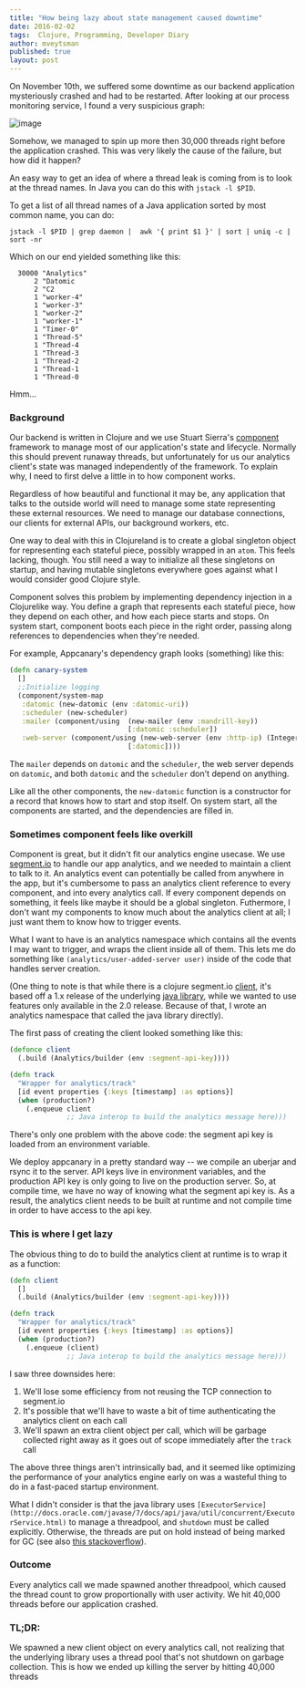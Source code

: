 ```yaml
---
title: "How being lazy about state management caused downtime"
date: 2016-02-02
tags:  Clojure, Programming, Developer Diary
author: mveytsman
published: true
layout: post
---
```


On November 10th, we suffered some downtime as our backend application mysteriously crashed and had to be restarted. After looking at our process monitoring service, I found a very suspicious graph:

![image](system.process.threads.png)

Somehow, we managed to spin up more then 30,000 threads right before the application crashed. This was very likely the cause of the failure, but how did it happen?

An easy way to get an idea of where a thread leak is coming from is to look at the thread names. In Java you can do this with `jstack -l $PID`.

To get a list of all thread names of a Java application sorted by most common name, you can do:

```
jstack -l $PID | grep daemon |  awk '{ print $1 }' | sort | uniq -c |   sort -nr
```

Which on our end yielded something like this:

```
  30000 "Analytics"
      2 "Datomic
      2 "C2
      1 "worker-4"
      1 "worker-3"
      1 "worker-2"
      1 "worker-1"
      1 "Timer-0"
      1 "Thread-5"
      1 "Thread-4
      1 "Thread-3
      1 "Thread-2
      1 "Thread-1
      1 "Thread-0
```

Hmm...

### Background

Our backend is written in Clojure and we use Stuart Sierra's [component](https://github.com/stuartsierra/component) framework to manage most of our application's state and lifecycle. Normally this should prevent runaway threads, but unfortunately for us our analytics client's state was managed independently of the framework. To explain why, I need to first delve a little in to how component works.

Regardless of how beautiful and functional it may be, any application that talks to the outside world will need to manage some state representing these external resources. We need to manage our database connections, our clients for external APIs, our background workers, etc.

One way to deal with this in Clojureland is to create a global singleton object for representing each stateful piece, possibly wrapped in an `atom`. This feels lacking, though. You still need a way to initialize all these singletons on startup, and having mutable singletons everywhere goes against what I would consider good Clojure style.

Component solves this problem by implementing dependency injection in a Clojurelike way. You define a graph that represents each stateful piece, how they depend on each other, and how each piece starts and stops. On system start, component boots each piece in the right order, passing along references to dependencies when they're needed.

For example, Appcanary's dependency graph looks (something) like this:

```clojure
(defn canary-system
  []
  ;;Initialize logging
  (component/system-map
   :datomic (new-datomic (env :datomic-uri))
   :scheduler (new-scheduler)
   :mailer (component/using  (new-mailer (env :mandrill-key))
                             [:datomic :scheduler])
   :web-server (component/using (new-web-server (env :http-ip) (Integer. (env :http-port)) canary-api)
                             [:datomic])))
```

The `mailer` depends on `datomic` and the `scheduler`, the web server depends on `datomic`, and both `datomic` and the `scheduler` don't depend on anything.

Like all the other components, the `new-datomic` function is a constructor for a record that knows how to start and stop itself. On system start, all the components are started, and the dependencies are filled in.

### Sometimes component feels like overkill

Component is great, but it didn't fit our analytics engine usecase. We use [segment.io](https://segment.io) to handle our app analytics, and we needed to maintain a client to talk to it. An analytics event can potentially be called from anywhere in the app, but it's cumbersome to pass an analytics client reference to every component, and into every analytics call. If every component depends on something, it feels like maybe it should be a global singleton. Futhermore, I don't want my components to know much about the analytics client at all; I just want them to know how to trigger events.

What I want to have is an analytics namespace which contains all the events I may want to trigger, and wraps the client inside all of them. This lets me  do something like `(analytics/user-added-server user)` inside of the code that handles server creation.

(One thing to note is that while there is a clojure segment.io [client](https://github.com/ardoq/analytics-clj), it's based off a 1.x release of the underlying [java library](https://github.com/segmentio/analytics-java), while we wanted to use features only available in the 2.0 release. Because of that, I wrote an analytics namespace that called the java library directly).

The first pass of creating the client looked something like this:

```clojure
(defonce client
  (.build (Analytics/builder (env :segment-api-key))))

(defn track
  "Wrapper for analytics/track"
  [id event properties {:keys [timestamp] :as options}]
  (when (production?)
    (.enqueue client
              ;; Java interop to build the analytics message here)))
```

There's only one problem with the above code: the segment api key is loaded from an environment variable. 

We deploy appcanary in a pretty standard way -- we compile an uberjar and rsync it to the server. API keys live in environment variables, and the production API key is only going to live on the production server. So, at compile time, we have no way of knowing what the segment api key is. As a result, the analytics client needs to be built at runtime and not compile time in order to have access to the api key.

### This is where I get lazy

The obvious thing to do to build the analytics client at runtime is to wrap it as a function:

```clojure
(defn client
  []
  (.build (Analytics/builder (env :segment-api-key))))

(defn track
  "Wrapper for analytics/track"
  [id event properties {:keys [timestamp] :as options}]
  (when (production?)
    (.enqueue (client)
              ;; Java interop to build the analytics message here)))
```

I saw three downsides here:

1. We'll lose some efficiency from not reusing the TCP connection to segment.io
2. It's possible that we'll have to waste a bit of time authenticating the analytics client on each call
3. We'll spawn an extra client object per call, which will be garbage collected right away as it goes out of scope immediately after the `track` call

The above three things aren't intrinsically bad, and it seemed like optimizing the performance of your analytics engine early on was a wasteful thing to do in a fast-paced startup environment.

What I didn't consider is that the java library uses `[ExecutorService](http://docs.oracle.com/javase/7/docs/api/java/util/concurrent/ExecutorService.html)` to manage a threadpool, and `shutdown` must be called explicitly. Otherwise, the threads are put on hold instead of being marked for GC (see also [this stackoverflow](http://stackoverflow.com/questions/16122987/reason-for-calling-shutdown-on-executorservice)).

### Outcome

Every analytics call we made spawned another threadpool, which caused the thread count to grow proportionally with user activity. We hit 40,000 threads before our application crashed.

### TL;DR:
We spawned a new client object on every analytics call, not realizing that the underlying library uses a thread pool that's not shutdown on garbage collection. This is how we ended up killing the server by hitting 40,000 threads
